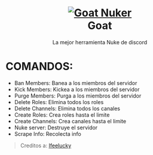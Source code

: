 <h1 align="center">
  <br>
  <a href="https://github.com/zEncrypte/Goat.Nuker"><img src="https://i.ibb.co/bNGMdvW/goat.png" alt="Goat Nuker"></a>
  <br>
  Goat
  <br>
</h1>
<p align="center">La mejor herramienta Nuke de discord</p>

# COMANDOS:
- Ban Members: Banea a los miembros del servidor
- Kick Members: Kickea a los miembros del servidor
- Purge Members: Purga a los miembros del servidor
- Delete Roles: Elimina todos los roles
- Delete Channels: Elimina todos los canales
- Create Roles: Crea roles hasta el limite
- Create Channels: Crea canales hasta el limite
- Nuke server: Destruye el servidor
- Scrape Info: Recolecta info

> Creditos a: [Ifeelucky](https://github.com/ifeelucky)
